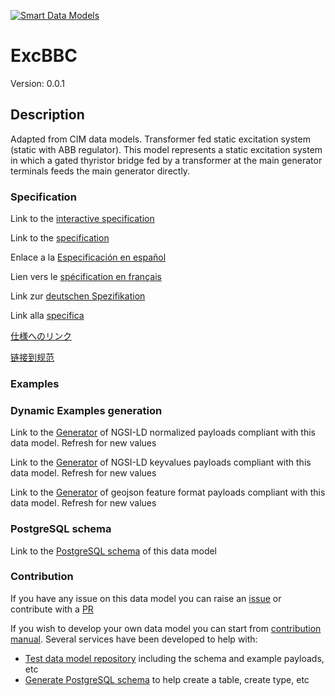 [![Smart Data Models](https://smartdatamodels.org/wp-content/uploads/2022/01/SmartDataModels_logo.png "Logo")](https://smartdatamodels.org)
# ExcBBC
Version: 0.0.1

## Description 

Adapted from CIM data models. Transformer fed static excitation system (static with ABB regulator). This model represents a static excitation system in which a gated thyristor bridge fed by a transformer at the main generator terminals feeds the main generator directly.
### Specification

Link to the [interactive specification](https://swagger.lab.fiware.org/?url=https://smart-data-models.github.io/dataModel.EnergyCIM/ExcBBC/swagger.yaml)

Link to the [specification](https://github.com/smart-data-models/dataModel.EnergyCIM/blob/master/ExcBBC/doc/spec.md)

Enlace a la [Especificación en español](https://github.com/smart-data-models/dataModel.EnergyCIM/blob/master/ExcBBC/doc/spec_ES.md)

Lien vers le [spécification en français](https://github.com/smart-data-models/dataModel.EnergyCIM/blob/master/ExcBBC/doc/spec_FR.md)

Link zur [deutschen Spezifikation](https://github.com/smart-data-models/dataModel.EnergyCIM/blob/master/ExcBBC/doc/spec_DE.md)

Link alla [specifica](https://github.com/smart-data-models/dataModel.EnergyCIM/blob/master/ExcBBC/doc/spec_IT.md)

[仕様へのリンク](https://github.com/smart-data-models/dataModel.EnergyCIM/blob/master/ExcBBC/doc/spec_JA.md)

[链接到规范](https://github.com/smart-data-models/dataModel.EnergyCIM/blob/master/ExcBBC/doc/spec_ZH.md)
### Examples
### Dynamic Examples generation

Link to the [Generator](https://smartdatamodels.org/extra/ngsi-ld_generator.php?schemaUrl=https://raw.githubusercontent.com/smart-data-models/dataModel.EnergyCIM/master/ExcBBC/schema.json&email=info@smartdatamodels.org) of NGSI-LD normalized payloads compliant with this data model. Refresh for new values

Link to the [Generator](https://smartdatamodels.org/extra/ngsi-ld_generator_keyvalues.php?schemaUrl=https://raw.githubusercontent.com/smart-data-models/dataModel.EnergyCIM/master/ExcBBC/schema.json&email=info@smartdatamodels.org) of NGSI-LD keyvalues payloads compliant with this data model. Refresh for new values

Link to the [Generator](https://smartdatamodels.org/extra/geojson_features_generator.php?schemaUrl=https://raw.githubusercontent.com/smart-data-models/dataModel.EnergyCIM/master/ExcBBC/schema.json&email=info@smartdatamodels.org) of geojson feature format payloads compliant with this data model. Refresh for new values
### PostgreSQL schema

Link to the [PostgreSQL schema](https://github.com/smart-data-models/dataModel.EnergyCIM/blob/master/ExcBBC/schema.sql) of this data model
### Contribution

 If you have any issue on this data model you can raise an [issue](https://github.com/smart-data-models/dataModel.EnergyCIM/issues)  or contribute with a [PR](https://github.com/smart-data-models/dataModel.EnergyCIM/pulls)

 If you wish to develop your own data model you can start from [contribution manual](https://bit.ly/contribution_manual). Several services have been developed to help with: 
 - [Test data model repository](https://smartdatamodels.org/index.php/data-models-contribution-api/) including the schema and example payloads, etc
 - [Generate PostgreSQL schema](https://smartdatamodels.org/index.php/sql-service/) to help create a table, create type, etc